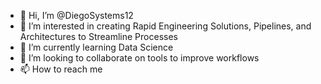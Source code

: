 - 👋 Hi, I’m @DiegoSystems12
- 👀 I’m interested in creating Rapid Engineering Solutions, Pipelines, and Architectures to Streamline Processes 
- 🌱 I’m currently learning Data Science  
- 💞️ I’m looking to collaborate on tools to improve workflows 
- 📫 How to reach me 

<!---
DiegoSystems12/DiegoSystems12 is a ✨ special ✨ repository because its `README.md` (this file) appears on your GitHub profile.
You can click the Preview link to take a look at your changes.
--->
